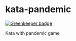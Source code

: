 # kata-pandemic

[![Greenkeeper badge](https://badges.greenkeeper.io/christophehurpeau/kata-pandemic.svg)](https://greenkeeper.io/)

Kata with pandemic game